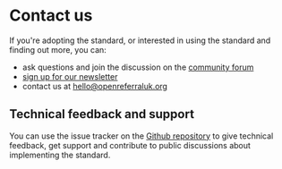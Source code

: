 # Contact us

If you're adopting the standard, or interested in using the standard and finding out more, you can:

- ask questions and join the discussion on the [community forum](https://forum.openreferral.org)
- [sign up for our newsletter](https://openreferraluk.us1.list-manage.com/subscribe?u=9cdac16b200ed03ca1159653a&id=00056900bd)
- contact us at hello@openreferraluk.org

## Technical feedback and support

You can use the issue tracker on the [Github repository](https://github.com/OpenReferralUK/human-services/issues) to give technical feedback, get support and contribute to public discussions about implementing the standard.
